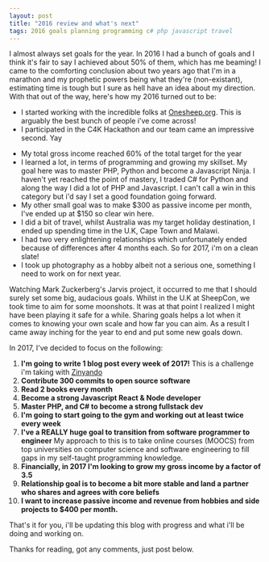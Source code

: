 ```yaml
---
layout: post
title: "2016 review and what's next"
tags: 2016 goals planning programming c# php javascript travel
---
```

I almost always set goals for the year. In 2016 I had a bunch of goals and I think it's fair to say I achieved about 50% of them, which has me beaming! I came to the comforting conclusion about two years ago that I'm in a marathon and my prophetic powers being what they're (non-existant), estimating time is tough but I sure as hell have an idea about my direction. With that out of the way, here's how my 2016 turned out to be:

+ I started working with the incredible folks at [Onesheep.org](http://www.onesheep.org). This is arguably the best bunch of people i've come across!
+ I participated in the C4K Hackathon and our team came an impressive second. Yay
<!--more-->
+ My total gross income reached 60% of the total target for the year
+ I learned a lot, in terms of programming and growing my skillset. My goal here was to master PHP, Python and become a Javascript Ninja. I haven't yet reached the point of mastery, I traded C# for Python and along the way I did a lot of PHP and Javascript. I can't call a win in this category but i'd say I set a good foundation going forward.
+ My other small goal was to make $300 as passive income per month, I've ended up at $150 so clear win here.
+ I did a bit of travel, whilst Australia was my target holiday destination, I ended up spending time in the U.K, Cape Town and Malawi.
+ I had two very enlightening relationships which unfortunately ended because of differences after 4 months each. So for 2017, i'm on a clean slate! 
+ I took up photography as a hobby albeit not a serious one, something I need to work on for next year.

Watching Mark Zuckerberg's Jarvis project, it occurred to me that I should surely set some big, audacious goals. Whilst in the U.K at SheepCon, we took time to aim for some moonshots. It was at that point I realized I might have been playing it safe for a while. Sharing goals helps a lot when it comes to knowing your own scale and how far you can aim. As a result I came away inching for the year to end and put some new goals down.

In 2017, I've decided to focus on the following:

1. **I'm going to write 1 blog post every week of 2017!** 
This is a challenge i'm taking with [Zinyando](http://twitter.com/zinyando)
2. **Contribute 300 commits to open source software**
3. **Read 2 books every month**
4. **Become a strong Javascript React & Node developer**
5. **Master PHP, and C# to become a strong fullstack dev**
5. **I'm going to start going to the gym and working out at least twice every week**
6. **I've a REALLY huge goal to transition from software programmer to engineer**
My approach to this is to take online courses (MOOCS) from top universities on computer science and software engineering to fill gaps in my self-taught programming knowledge.
7. **Financially, in 2017 I'm looking to grow my gross income by a factor of 3.5**
8. **Relationship goal is to become a bit more stable and land a partner who shares and agrees with core beliefs**
9. **I want to increase passive income and revenue from hobbies and side projects to $400 per month.**

That's it for you, i'll be updating this blog with progress and what i'll be doing and working on.

Thanks for reading, got any comments, just post below.

